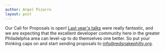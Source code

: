 ```yaml
---
author: Angel Pizarro
layout: post
---
```


Our Call for Proposals is open! [Last year's
talks](http://trevmex.com/post/3198570101/redsnake-1st-annual-philly-ruby-python-meetup-notes)
were really fantastic, and we are expecting that the excellent developer
community here in the greater Philadelphia area can level-up to do themselves
one better. So put your thinking caps on and start sending proposals to
<info@redsnakephilly.org>.

